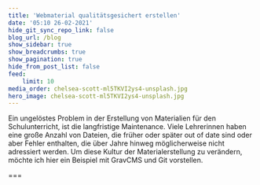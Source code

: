 ```yaml
---
title: 'Webmaterial qualitätsgesichert erstellen'
date: '05:10 26-02-2021'
hide_git_sync_repo_link: false
blog_url: /blog
show_sidebar: true
show_breadcrumbs: true
show_pagination: true
hide_from_post_list: false
feed:
    limit: 10
media_order: chelsea-scott-ml5TKVI2ys4-unsplash.jpg
hero_image: chelsea-scott-ml5TKVI2ys4-unsplash.jpg
---
```


Ein ungelöstes Problem in der Erstellung von Materialien für den Schulunterricht, ist die langfristige Maintenance. Viele Lehrerinnen haben eine große Anzahl von Dateien, die früher oder später out of date sind oder aber Fehler enthalten, die über Jahre hinweg möglicherweise nicht adressiert werden. Um diese Kultur der Materialerstellung zu verändern, möchte ich hier ein Beispiel mit GravCMS und Git vorstellen. 

===

